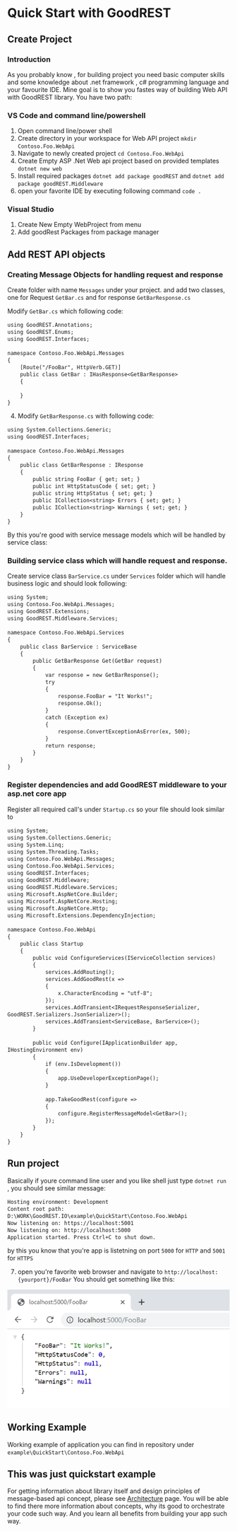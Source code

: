 # Quick Start with GoodREST
## Create Project
### Introduction
As you probably know , for building project you need basic computer skills and some knowledge about .net framework , c# programming language and your favourite IDE.
Mine goal is to show you fastes way of building Web API with GoodREST library.
You have two path:
### VS Code and command line/powershell
1. Open command line/power shell
2. Create directory in your workspace for Web API project `mkdir Contoso.Foo.WebApi`
2. Navigate to newly created project `cd Contoso.Foo.WebApi`
4. Create Empty ASP .Net Web api project based on provided templates `dotnet new web`
5. Install required packages `dotnet add package goodREST` and `dotnet add package goodREST.Middleware`
6. open your favorite IDE by executing following command `code .`

### Visual Studio 
1. Create New Empty WebProject from menu
2. Add goodRest Packages from package manager

## Add REST API objects
### Creating Message Objects for handling request and response
Create folder with name `Messages` under your project. and add two classes, one for Request `GetBar.cs` and for response `GetBarResponse.cs`

Modify `GetBar.cs` which following code:

```
using GoodREST.Annotations;
using GoodREST.Enums;
using GoodREST.Interfaces;

namespace Contoso.Foo.WebApi.Messages
{
    [Route("/FooBar", HttpVerb.GET)]
    public class GetBar : IHasResponse<GetBarResponse>
    {

    }
}
```

4. Modify `GetBarResponse.cs` with following code:
```
using System.Collections.Generic;
using GoodREST.Interfaces;

namespace Contoso.Foo.WebApi.Messages
{
    public class GetBarResponse : IResponse
    {
        public string FooBar { get; set; }
        public int HttpStatusCode { set; get; }
        public string HttpStatus { set; get; }
        public ICollection<string> Errors { set; get; }
        public ICollection<string> Warnings { set; get; }
    }
}
```
By this you're good with service message models which will be handled by service class:

### Building service class which will handle request and response.
Create service class `BarService.cs` under `Services` folder which will handle business logic and should look following:
```
using System;
using Contoso.Foo.WebApi.Messages;
using GoodREST.Extensions;
using GoodREST.Middleware.Services;

namespace Contoso.Foo.WebApi.Services
{
    public class BarService : ServiceBase
    {
        public GetBarResponse Get(GetBar request)
        {
            var response = new GetBarResponse();
            try
            {
                response.FooBar = "It Works!";
                response.Ok();
            }
            catch (Exception ex)
            {
                response.ConvertExceptionAsError(ex, 500);
            }
            return response;
        }
    }
}
```
### Register dependencies and add GoodREST middleware to your asp.net core app
Register all required call's under `Startup.cs` so your file should look similar to 
```
using System;
using System.Collections.Generic;
using System.Linq;
using System.Threading.Tasks;
using Contoso.Foo.WebApi.Messages;
using Contoso.Foo.WebApi.Services;
using GoodREST.Interfaces;
using GoodREST.Middleware;
using GoodREST.Middleware.Services;
using Microsoft.AspNetCore.Builder;
using Microsoft.AspNetCore.Hosting;
using Microsoft.AspNetCore.Http;
using Microsoft.Extensions.DependencyInjection;

namespace Contoso.Foo.WebApi
{
    public class Startup
    {
        public void ConfigureServices(IServiceCollection services)
        {
            services.AddRouting();
            services.AddGoodRest(x =>
            {
                x.CharacterEncoding = "utf-8";
            });
            services.AddTransient<IRequestResponseSerializer, GoodREST.Serializers.JsonSerializer>();
            services.AddTransient<ServiceBase, BarService>();
        }

        public void Configure(IApplicationBuilder app, IHostingEnvironment env)
        {
            if (env.IsDevelopment())
            {
                app.UseDeveloperExceptionPage();
            }

            app.TakeGoodRest(configure =>
            {
                configure.RegisterMessageModel<GetBar>();
            });
        }
    }
}
```
## Run project 
Basically if youre command line user and you like shell just type `dotnet run` , you should see similar message:
```
Hosting environment: Development
Content root path: D:\WORK\GoodREST.IO\example\QuickStart\Contoso.Foo.WebApi
Now listening on: https://localhost:5001
Now listening on: http://localhost:5000
Application started. Press Ctrl+C to shut down.
```
by this you know that you're app is listetning on port `5000` for `HTTP` and `5001` for `HTTPS`

7. open you're favorite web browser and navigate to `http://localhost:{yourport}/FooBar`
You should get something like this:

![It Works](./it-works.png)
## Working Example
Working example of application you can find in repository under `example\QuickStart\Contoso.Foo.WebApi`


## This was just quickstart example
For getting information about library itself and design principles of message-based api concept, please see [Architecture](../Architecture/index.md) page.
You will be able to find there more information about concepts, why its good to orchestrate your code such way. And you learn all benefits from building your app such way.
